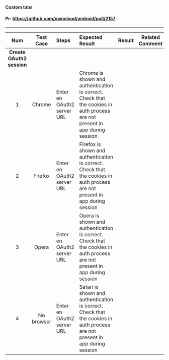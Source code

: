 #### Custom tabs 

#### Pr: https://github.com/owncloud/android/pull/2157 


---

| Num | Test Case | Steps | Expected Result | Result | Related Comment
| :-: | :-------: | :---- | :-------------- | :----- | :-----:
|**Create OAuth2 session**||||||
| 1 | Chrome | Enter en OAuth2 server URL | Chrome is shown and authentication is correct. Check that the cookies in auth process are not present in app during session|  |  |
| 2 | Firefox | Enter en OAuth2 server URL | Firefox is shown and authentication is correct. Check that the cookies in auth process are not present in app during session|  |  |
| 3 | Opera | Enter en OAuth2 server URL | Opera is shown and authentication is correct. Check that the cookies in auth process are not present in app during session|  |  |
| 4 | No browser | Enter en OAuth2 server URL | Safari is shown and authentication is correct. Check that the cookies in auth process are not present in app during session|  |  |